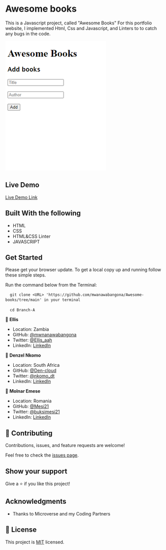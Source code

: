 # Awesome books

This is a Javascript project, called "Awesome Books" 
For this portfolio website, I implemented Html, Css and Javascript, and Linters to to catch any bugs in the code.


![screenshot](./img/IMG.png)

## Live Demo

[Live Demo Link](https://mwanawabangona.github.io/Awesome-books/)
 
## Built With the following

- HTML
- CSS
- HTML&CSS Linter
- JAVASCRIPT

## Get Started

Please get your browser update.
To get a local copy up and running follow these simple steps.

Run the command below from the Terminal:

      git clone <URL> 'https://github.com/mwanawabangona/Awesome-books/tree/main' in your terminal

	  cd Branch-A



👤 **Ellis**

- Location: Zambia
- GitHub: [@mwnanawabangona](https://github.com/mwanawabangona)
- Twitter: [@Ellis_aah](https://twitter.com/Ellis-aah)
- LinkedIn: [LinkedIn](https://www.linkedin.com/)

👤 **Denzel Nkomo**

- Location: South Africa
- GitHub: [@Den-cloud](https://github.com/fDen-cloud)
- Twitter: [@nkomo_dt](https://twitter.com/@nkomo_dt)
- LinkedIn: [LinkedIn](https://www.linkedin.com/in/farouqdaif/)

👤 **Molnar Emese**

- Location: Romania
- GitHub: [@Mesi21](https://github.com/Mesi21)
- Twitter: [@buksimesi21](https://twitter.com/buksimesi21)
- LinkedIn: [LinkedIn](https://www.linkedin.com/in/emesemesimolnar/)

## 🤝 Contributing

Contributions, issues, and feature requests are welcome!

Feel free to check the [issues page](https://github.com/mwanawabangona/mobile-version-2/issues).

## Show your support

Give a ⭐️ if you like this project!

## Acknowledgments

- Thanks to Microverse and my Coding Partners

## 📝 License

This project is [MIT](./MIT.md) licensed.

